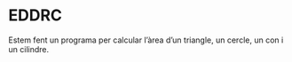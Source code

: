 # EDDRC

Estem fent un programa per calcular l’àrea d’un triangle, un cercle, un con i un cilindre.
